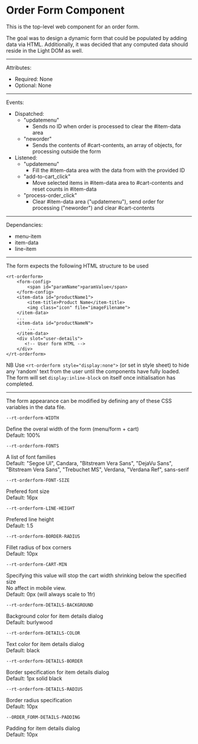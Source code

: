 # Order Form Component
This is the top-level web component for an order form.

The goal was to design a dynamic form that could be populated by adding data via HTML.
Additionally, it was decided that any computed data should reside in the Light DOM as well.

---

Attributes:
- Required: None
- Optional: None

---

Events:
- Dispatched:
    - "updatemenu"
        - Sends no ID when order is processed to clear the #item-data area
    - "neworder"
        - Sends the contents of #cart-contents, an array of objects, for processing outside the form
- Listened: 
    - "updatemenu"
        - Fill the #item-data area with the data from <item-data> with the provided ID
    - "add-to-cart_click"
        - Move selected items in #item-data area to #cart-contents and reset counts in #item-data
    - "process-order_click"
        - Clear #item-data area ("updatemenu"), send order for processing ("neworder") and clear #cart-contents

---

Dependancies: 
- menu-item
- item-data
- line-item

---


The form expects the following HTML structure to be used

    <rt-orderform>
        <form-config>
            <span id="paramName">paramValue</span>
        </form-config>
        <item-data id="productName1">
            <item-title>Product Name</item-title>
            <img class="icon" file="imageFilename">
        </item-data>
        ...
        <item-data id="productNameN">
            ...
        </item-data>
        <div slot="user-details">
           <!-- User form HTML -->
        </div>
    </rt-orderform>

NB Use `<rt-orderform style="display:none">` (or set in style sheet) to hide any 'random' text from the user until the components have fully loaded.  
The form will set `display:inline-block` on itself once initialisation has completed.

---

The form appearance can be modified by defining any of these CSS variables in the data file.

    --rt-orderform-WIDTH
Define the overal width of the form (menu/form + cart)  
Default: 100%  
  
    --rt-orderform-FONTS
A list of font families  
Default: "Segoe UI", Candara, "Bitstream Vera Sans", "DejaVu Sans", "Bitstream Vera Sans", "Trebuchet MS", Verdana, "Verdana Ref", sans-serif

    --rt-orderform-FONT-SIZE
Prefered font size  
Default: 16px

    --rt-orderform-LINE-HEIGHT
Prefered line height  
Default: 1.5

    --rt-orderform-BORDER-RADIUS
Fillet radius of box corners  
Default: 10px

    --rt-orderform-CART-MIN
Specifying this value will stop the cart width shrinking below the specified size  
No affect in mobile view.  
Default: 0px (will always scale to 1fr)


    --rt-orderform-DETAILS-BACKGROUND
Background color for item details dialog  
Default: burlywood

    --rt-orderform-DETAILS-COLOR
Text color for item details dialog  
Default: black

    --rt-orderform-DETAILS-BORDER
Border specification for item details dialog  
Default: 1px solid black

    --rt-orderform-DETAILS-RADIUS
Border radius specification  
Default: 10px

    --ORDER_FORM-DETAILS-PADDING
Padding for item details dialog  
Default: 10px

